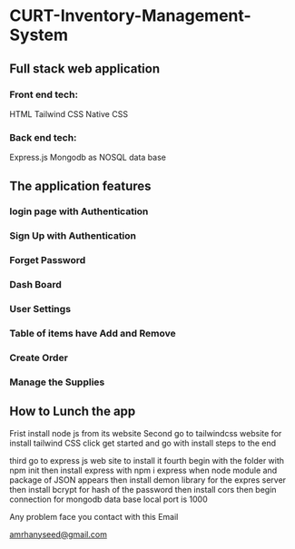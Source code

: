 # CURT-Inventory-Management-System

## Full stack web application 
### Front end tech:
HTML
Tailwind CSS
Native CSS

### Back end tech:
Express.js
Mongodb as NOSQL data base

## The application features
### login page with Authentication 
### Sign Up with Authentication
### Forget Password 
### Dash Board
### User Settings 
### Table of items have Add and Remove 
### Create Order 
### Manage the Supplies

## How to Lunch the app

Frist install node js from its website
Second go to tailwindcss website 
for install tailwind CSS click get started and go with install steps to the end

third go to express js web site to install it
fourth begin with the folder with npm init 
then install express with npm i express 
when node module and package of JSON appears then install demon library for the expres server 
then install bcrypt for hash of the password 
then install cors 
then begin connection for mongodb data base 
local port is 1000 

Any problem face you contact with this Email 

amrhanyseed@gmail.com
